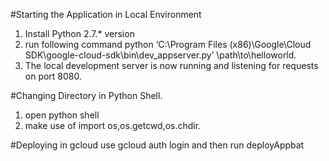 #Starting the Application in Local Environment

1. Install Python 2.7.* version
2. run following command python ‘C:\Program Files (x86)\Google\Cloud SDK\google-cloud-sdk\bin\dev_appserver.py’ \path\to\helloworld.
3. The local development server is now running and listening for requests on port 8080.

#Changing Directory in Python Shell.
1. open python shell
2. make use of import os,os.getcwd,os.chdir.

#Deploying in gcloud
use gcloud auth login 
and then run deployAppbat